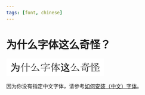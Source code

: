 ```yaml
---
tags: [font, chinese]
---
```

# 为什么字体这么奇怪？

![](../images/20240715132539.png)

因为你没有指定中文字体，请参考[如何安装（中文）字体](./install-fonts.md)。
